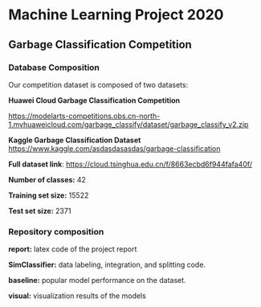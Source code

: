 # Machine Learning Project 2020

## Garbage Classification Competition

### Database Composition

Our competition dataset is composed of two datasets:

**Huawei Cloud Garbage Classification Competition**

https://modelarts-competitions.obs.cn-north-1.myhuaweicloud.com/garbage_classify/dataset/garbage_classify_v2.zip

**Kaggle Garbage Classification Dataset**
https://www.kaggle.com/asdasdasasdas/garbage-classification

**Full dataset link**: https://cloud.tsinghua.edu.cn/f/8663ecbd6f944fafa40f/

**Number of classes:** 42

**Training set size:** 15522

**Test set size:** 2371

### Repository composition

**report:** latex code of the project report

**SimClassifier:** data labeling, integration, and splitting code.

**baseline:** popular model performance on the dataset. 

**visual:** visualization results of the models















